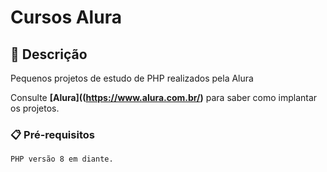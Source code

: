 # Cursos Alura



## 🚀 Descrição

Pequenos projetos de estudo de PHP realizados pela Alura

Consulte **[Alura]((https://www.alura.com.br/)** para saber como implantar os projetos.

### 📋 Pré-requisitos

```
PHP versão 8 em diante.
```
